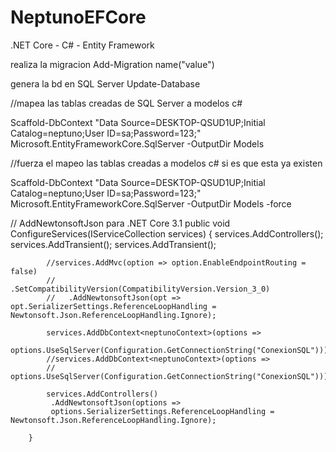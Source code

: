 # NeptunoEFCore
.NET Core -  C# - Entity Framework

realiza la migracion
Add-Migration name("value") 

genera la bd en SQL Server
Update-Database 

//mapea las tablas creadas de SQL Server a modelos c#

Scaffold-DbContext "Data Source=DESKTOP-QSUD1UP;Initial Catalog=neptuno;User ID=sa;Password=123;" Microsoft.EntityFrameworkCore.SqlServer -OutputDir Models

//fuerza el mapeo las tablas creadas a modelos c# si es que esta ya existen

Scaffold-DbContext "Data Source=DESKTOP-QSUD1UP;Initial Catalog=neptuno;User ID=sa;Password=123;" Microsoft.EntityFrameworkCore.SqlServer -OutputDir Models -force

// AddNewtonsoftJson para .NET Core 3.1
public void ConfigureServices(IServiceCollection services)
        {
            services.AddControllers();
            services.AddTransient<DetallePedidoServices>();
            services.AddTransient<ClientesServices>();


            //services.AddMvc(option => option.EnableEndpointRouting = false)
            //   .SetCompatibilityVersion(CompatibilityVersion.Version_3_0)
            //   .AddNewtonsoftJson(opt => opt.SerializerSettings.ReferenceLoopHandling = Newtonsoft.Json.ReferenceLoopHandling.Ignore);

            services.AddDbContext<neptunoContext>(options =>
                  options.UseSqlServer(Configuration.GetConnectionString("ConexionSQL")));
            //services.AddDbContext<neptunoContext>(options =>
            //       options.UseSqlServer(Configuration.GetConnectionString("ConexionSQL")));

            services.AddControllers()
             .AddNewtonsoftJson(options =>
             options.SerializerSettings.ReferenceLoopHandling = Newtonsoft.Json.ReferenceLoopHandling.Ignore);

        }
